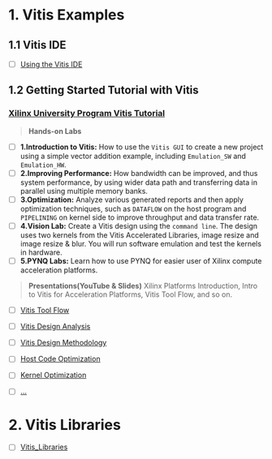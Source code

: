 # 1. Vitis Examples

## 1.1 Vitis IDE

- [ ] [Using the Vitis IDE](https://docs.xilinx.com/r/2021.1-English/ug1393-vitis-application-acceleration/Using-the-Vitis-IDE)


## 1.2 Getting Started Tutorial with Vitis

### [Xilinx University Program Vitis Tutorial](https://xilinx.github.io/xup_compute_acceleration/)

> **Hands-on Labs**
- [ ] **1.Introduction to Vitis:** How to use the `Vitis GUI` to create a new project using a simple vector addition example, including `Emulation_SW` and `Emulation_HW`.
- [ ] **2.Improving Performance:** How bandwidth can be improved, and thus system performance, by using wider data path and transferring data in parallel using multiple memory banks.
- [ ] **3.Optimization:** Analyze various generated reports and then apply optimization techniques, such as `DATAFLOW` on the host program and `PIPELINING` on kernel side to improve throughput and data transfer rate.
- [ ] **4.Vision Lab:** Create a Vitis design using the `command line`. The design uses two kernels from the Vitis Accelerated Libraries, image resize and image resize & blur. You will run software emulation and test the kernels in hardware.
- [ ] **5.PYNQ Labs:** Learn how to use PYNQ for easier user of Xilinx compute acceleration platforms.

> **Presentations(YouTube & Slides)** Xilinx Platforms Introduction, Intro to Vitis for Acceleration Platforms, Vitis Tool Flow, and so on.
- [ ] [Vitis Tool Flow](https://www.xilinx.com/support/documents/university/Vitis-Workshops/2019_2/vitis_toolflow.pdf)
- [ ] [Vitis Design Analysis](https://www.xilinx.com/support/documents/university/Vitis-Workshops/2019_2/vitis_design_analysis.pdf)
- [ ] [Vitis Design Methodology](https://www.xilinx.com/support/documents/university/Vitis-Workshops/2019_2/vitis_design_methodology.pdf)
- [ ] [Host Code Optimization](https://www.xilinx.com/support/documents/university/Vitis-Workshops/2019_2/vitis_host_code_optimization.pdf)
- [ ] [Kernel Optimization](https://www.xilinx.com/support/documents/university/Vitis-Workshops/2019_2/vitis_kernel_optimizations.pdf)
- [ ] [...](https://xilinx.github.io/xup_compute_acceleration/presentations.html)


# 2. Vitis Libraries

- [ ] [Vitis_Libraries](https://github.com/Xilinx/Vitis_Libraries)



